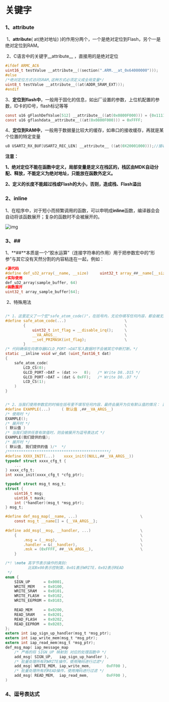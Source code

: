 # 关键字

### 1、__attribute__ 

​		1、__attribute__( at(绝对地址) )的作用分两个，一个是绝对定位到Flash，另个一是绝对定位到RAM。

​		2、C语言中的关键字__attribute__ ，直接用的是绝对定位

```c
#ifdef ARMC_AC6
uint16_t testValue __attribute__((section(".ARM.__at_0x64000000")));
#else
/*绝对定位方式访问SRAM,这种方式必须定义成全局变量*/
uint8_t testValue __attribute__((at(ADDR_SRAM_EXT)));
#endif
```

​		3、**定位到flash中**，一般用于固化的信息，如出厂设置的参数，上位机配置的参数，ID卡的ID号，flash标记等等

```c
const u16 gFlashDefValue[512] __attribute__((at(0x0800F000))) = {0x1111,0x1111,0x1111,0x0111,0x0111,0x0111};//定位在flash中,其他flash补充为00
const u16 gflashdata__attribute__((at(0x0800F000))) = 0xFFFF;
```

​		4、**定位到RAM中**，一般用于数据量比较大的缓存，如串口的接收缓存，再就是某个位置的特定变量

```c
u8 USART2_RX_BUF[USART2_REC_LEN] __attribute__ ((at(0X20001000)));//接收缓冲,最大USART_REC_LEN个字节,起始地址为0X20001000.
```

**注意：**

​		**1、绝对定位不能在函数中定义，局部变量是定义在栈区的，栈区由MDK自动分配、释放，不能定义为绝对地址，只能放在函数外定义。**

​		**2、定义的长度不能超过栈或Flash的大小，否则，造成栈、Flash溢出**

### 2、inline

​		1、在程序中，对于短小而频繁调用的函数，可以申明成**inline**函数，编译器会会自动将该函数展开；复杂的函数时不会被展开的。

![img](https://img-blog.csdnimg.cn/img_convert/a9b4717c3f6f6c136dabfa5c686044ba.png)

### 3、##

​		1、**##**本质是一个“胶水运算”（连接字符串的作用）用于把参数宏中的“形参”与其它没有天然分割的内容粘连在一起，例如：

```c
#源代码
#define def_u32_array(__name, __size)     uint32_t array_##__name[__size];`
#实际使用
def_u32_array(sample_buffer, 64)
#函数展开
uint32_t array_sample_buffer[64];
```

​		2、特殊用法

```c

/* 1、这里定义了一个宏"safe_atom_code()"，在括号内，无论你填写任何内容，都会被无条件的放置到“__VA_ARGS__”所在的位置，你可以认为括号里的“...”实际上就是对应"__VA_ARGS__"。 */
#define safe_atom_code(...)                          \
        {                                            \
            uint32_t int_flag = __disable_irq();     \
            __VA_ARGS__                              \
            __set_PRIMASK(int_flag);                 \
        }
/* 代码确保在向寄存器GCLD_PORT->DAT写入数据时不会被其它中断打断。*/
static __inline void wr_dat (uint_fast16_t dat) 
{
    safe_atom_code(
        LCD_CS(0);
        GLCD_PORT->DAT = (dat >>   8);   /* Write D8..D15 */
        GLCD_PORT->DAT = (dat & 0xFF);   /* Write D0..D7 */
        LCD_CS(1);
    )
}


/* 2、当我们使用参数宏的时候在括号里不填写任何内容，最终会展开为仅有默认值的情况： 适用于C99*/
#define EXAMPLE(...)     ( 默认值 ,##__VA_ARGS__)
/* 使用时 */
EXAMPLE();
/* 展开时 */
( 默认值 )
/* 当我们提供任意有效值时，则会被展开为逗号表达式 */
EXAMPLE(我们提供的值);
/* 展开时 */
( 默认值, 我们提供的值 )/*  */
/*********************************************/
#define XXXX_INIT(...)    xxxx_init((NULL,##__VA_ARGS__))
typedef struct xxxx_cfg_t {
    ...
} xxxx_cfg_t;
int xxxx_init(xxxx_cfg_t *cfg_ptr);

typedef struct msg_t msg_t;
struct {
    uint16_t msg;
    uint16_t mask;
    int (*handler)(msg_t *msg_ptr);
} msg_t;

#define def_msg_map(__name, ...)                            \
    const msg_t __name[] = {__VA_ARGS__};
    
#define add_msg(__msg, __handler, ...)                      \
    {                                                       \
        .msg = (__msg),                                     \
        .handler = &(__handler),                            \
        .msk = (0xFFFF, ##__VA_ARGS__),                     \
    }

/*! \note 高字节表示操作的类别:
          比如0x00表示控制类，0x01表示WRITE，0x02表示READ
 */
enum {
    SIGN_UP      = 0x0001,
    WRITE_MEM    = 0x0100,
    WRITE_SRAM   = 0x0101,
    WRITE_FLASH  = 0x0102,
    WRITE_EEPROM = 0x0103,
    
    READ_MEM     = 0x0200,
    READ_SRAM    = 0x0201,
    READ_FLASH   = 0x0202,
    READ_EEPROM  = 0x0203,
};
extern int iap_sign_up_handler(msg_t *msg_ptr);
extern int iap_write_mem(msg_t *msg_ptr);
extern int iap_read_mem(msg_t *msg_ptr);
def_msg_map( iap_message_map
    /* 严格的将 SIGN_UP 映射到 对应的处理函数中 */
    add_msg( SIGN_UP,   iap_sign_up_handler ),
    /* 批量处理所有的WRITE操作，使用掩码进行过滤*/
    add_msg( WRITE_MEM, iap_write_mem,       0xFF00 ), 
    /* 批量处理所有的READ操作，使用掩码进行过滤 */
    add_msg( READ_MEM,  iap_read_mem,        0xFF00 ),
)
```







### 4、逗号表达式

